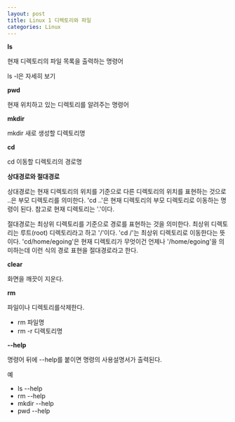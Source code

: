 ```yaml
---
layout: post
title: Linux 1 디렉토리와 파일
categories: Linux
---
```


**ls**

현재 디렉토리의 파일 목록을 출력하는 명령어

ls -l은 자세히 보기



**pwd**

현재 위치하고 있는 디렉토리를 알려주는 명령어



**mkdir**

mkdir 새로 생성할 디렉토리명



**cd**

cd 이동할 디렉토리의 경로명



**상대경로와 절대경로**

상대경로는 현재 디렉토리의 위치를 기준으로 다른 디렉토리의 위치를 표현하는 것으로 ..은 부모 디렉토리를 의미한다. 'cd ..'은 현재 디렉토리의 부모 디렉토리로 이동하는 명령이 된다. 참고로 현재 디렉토리는 '.'이다.



절대경로는 최상위 디렉토리를 기준으로 경로를 표현하는 것을 의미한다. 최상위 디렉토리는 루트(root) 디렉토리라고 하고 '/'이다. 'cd /'는 최상위 디렉토리로 이동한다는 뜻이다. 'cd/home/egoing'은 현재 디렉토리가 무엇이건 언제나 '/home/egoing'을 의미하는데 이런 식의 경로 표현을 절대경로라고 한다.



**clear**

화면을 깨끗이 지운다.



**rm**

파일이나 디렉토리를삭제한다.

- rm 파일명
- rm -r 디렉토리명



**--help**

명령어 뒤에 --help를 붙이면 명령의 사용설명서가 출력된다.

예

- ls --help
- rm --help
- mkdir --help
- pwd --help